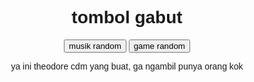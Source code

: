 <html>
<head>
<title>klik klik gabut</title>
<style>
body {
  font-family: sans-serif;
  text-align: center;
}

button {
  background-color: #4CAF50;
  border: none;
  color: white;
  padding: 15px
 
32px;
  text-align: center;
  text-decoration: none;
  display: inline-block;
  font-size: 16px;

  
margin: 4px
 
2px;
  cursor: pointer;
}

</style>

</head>

<body>

<h1>tombol gabut</h1>

<button onclick="randomVideo()">musik random</button>
<button onclick="randomWebsite()">game random</button>
<p>ya ini theodore cdm yang buat, ga ngambil punya orang kok</p>
<script>
function randomVideo() {
  var videos = [
    "https://music.youtube.com/watch?v=YVybFaCnqVg&list=RDTMAK5uy_lk350Ugi2s9N7ZEJ3hM1SkVl2D3keV9es",
    "https://music.youtube.com/watch?v=dawrQnvwMTY&list=RDTMAK5uy_lk350Ugi2s9N7ZEJ3hM1SkVl2D3keV9es",
    "https://music.youtube.com/watch?v=pRfmrE0ToTo&list=RDTMAK5uy_lk350Ugi2s9N7ZEJ3hM1SkVl2D3keV9es",
    "https://music.youtube.com/watch?v=EkHTsc9PU2A&list=RDTMAK5uy_lk350Ugi2s9N7ZEJ3hM1SkVl2D3keV9es",
    "https://music.youtube.com/watch?v=-QgC3AzdVo0&list=RDTMAK5uy_lk350Ugi2s9N7ZEJ3hM1SkVl2D3keV9es",
    "https://music.youtube.com/watch?v=EkHTsc9PU2A&list=RDTMAK5uy_lk350Ugi2s9N7ZEJ3hM1SkVl2D3keV9es",
    "https://music.youtube.com/watch?v=6csDMmqJ_QY&list=RDTMAK5uy_lk350Ugi2s9N7ZEJ3hM1SkVl2D3keV9es",
    "https://music.youtube.com/watch?v=wLkKL9AgWYU&list=RDCLAK5uy_mIY1OIxvwlIkS_U3MX6O5uHZXkB-LiJu8",
    "https://music.youtube.com/watch?v=VcB2MgNi8_E&list=RDCLAK5uy_mIY1OIxvwlIkS_U3MX6O5uHZXkB-LiJu8",
    "https://music.youtube.com/watch?v=PG76ZJ0foJs&list=RDCLAK5uy_mIY1OIxvwlIkS_U3MX6O5uHZXkB-LiJu8",
    "https://music.youtube.com/watch?v=2pH0-32fHU8&list=RDCLAK5uy_mIY1OIxvwlIkS_U3MX6O5uHZXkB-LiJu8",
    "https://music.youtube.com/watch?v=PG76ZJ0foJs&list=RDCLAK5uy_mIY1OIxvwlIkS_U3MX6O5uHZXkB-LiJu8",
    "https://music.youtube.com/watch?v=A9hcJgtnm6Q&list=RDCLAK5uy_mIY1OIxvwlIkS_U3MX6O5uHZXkB-LiJu8",
    "https://music.youtube.com/watch?v=O-s4oOnjVCU&list=PL-Qw0a2XWv1ckEJ5qtniJliq6egMFnxmL",
    "https://music.youtube.com/watch?v=_6Nr6ezfrLI&list=PL-Qw0a2XWv1ckEJ5qtniJliq6egMFnxmL",
    "https://music.youtube.com/watch?v=ojlObzwgx5E&list=PL-Qw0a2XWv1ckEJ5qtniJliq6egMFnxmL",
    "https://music.youtube.com/watch?v=WZEnrupePJw&list=PL-Qw0a2XWv1ckEJ5qtniJliq6egMFnxmL",
    "https://music.youtube.com/watch?v=Z1TZIQcuvCQ&list=PL-Qw0a2XWv1ckEJ5qtniJliq6egMFnxmL",
    "https://music.youtube.com/watch?v=_6Nr6ezfrLI&list=PL-Qw0a2XWv1ckEJ5qtniJliq6egMFnxmL",
    "https://music.youtube.com/watch?v=iJcPiVwpy54&list=RDCLAK5uy_kqQ1zj3L4fZK6ye75srlXMLYXdh2jMFPQ",
    "https://music.youtube.com/watch?v=7iS0fawNZZ0&list=RDCLAK5uy_kqQ1zj3L4fZK6ye75srlXMLYXdh2jMFPQ",
    "https://music.youtube.com/watch?v=05hXltD4qkY&list=RDCLAK5uy_kqQ1zj3L4fZK6ye75srlXMLYXdh2jMFPQ",
    "https://music.youtube.com/watch?v=waU75jdUnYw&list=RDCLAK5uy_kqQ1zj3L4fZK6ye75srlXMLYXdh2jMFPQ",
    "https://music.youtube.com/watch?v=XutKfAL7wx8&list=RDCLAK5uy_kTgC4HnOI3u2_HgrS_x6D9n3gyImsgnh0",
    "https://music.youtube.com/watch?v=ws5K_5G_xvI&list=RDCLAK5uy_kTgC4HnOI3u2_HgrS_x6D9n3gyImsgnh0",
    "https://music.youtube.com/watch?v=8NstorpFnjM&list=RDCLAK5uy_kTgC4HnOI3u2_HgrS_x6D9n3gyImsgnh0",
    "https://music.youtube.com/watch?v=ltIozO0pBms&list=RDCLAK5uy_kTgC4HnOI3u2_HgrS_x6D9n3gyImsgnh0",
    "https://music.youtube.com/watch?v=Nd-A-iiPoLg&list=RDCLAK5uy_kTgC4HnOI3u2_HgrS_x6D9n3gyImsgnh0",
    "https://music.youtube.com/watch?v=3w68krri0bw&list=RDCLAK5uy_kTgC4HnOI3u2_HgrS_x6D9n3gyImsgnh0",
    "https://music.youtube.com/watch?v=GnkzvAXWV-0&list=RDCLAK5uy_kTgC4HnOI3u2_HgrS_x6D9n3gyImsgnh0",
    "https://music.youtube.com/watch?v=XutKfAL7wx8&list=RDCLAK5uy_kTgC4HnOI3u2_HgrS_x6D9n3gyImsgnh0",
    "https://music.youtube.com/watch?v=eAWGFo0ScGs&list=RDCLAK5uy_kTgC4HnOI3u2_HgrS_x6D9n3gyImsgnh0",
    "https://music.youtube.com/watch?v=wGF7PswOENQ&list=RDCLAK5uy_kTgC4HnOI3u2_HgrS_x6D9n3gyImsgnh0",
    "https://music.youtube.com/watch?v=hsLiJP2rqS8&list=PLg4sYsutzCyo58-R7rOVHyK0xS16dSpRP",
    "https://music.youtube.com/watch?v=FPNmQmpqpI8&list=PLg4sYsutzCyo58-R7rOVHyK0xS16dSpRP",
    "https://music.youtube.com/watch?v=QT1Da26s-UA&list=PLg4sYsutzCyo58-R7rOVHyK0xS16dSpRP",
    "https://music.youtube.com/watch?v=H6BpZG97cnI&list=PLg4sYsutzCyo58-R7rOVHyK0xS16dSpRP",
    "https://music.youtube.com/watch?v=rumGRADiap0&list=PLg4sYsutzCyo58-R7rOVHyK0xS16dSpRP",
    "https://music.youtube.com/watch?v=_MlYUgZnZcU&list=PLg4sYsutzCyo58-R7rOVHyK0xS16dSpRP",
    "https://music.youtube.com/watch?v=y-STe_g795o&list=PLg4sYsutzCyo58-R7rOVHyK0xS16dSpRP",
    "https://music.youtube.com/watch?v=srVxyCcsTKY&list=PLg4sYsutzCyo58-R7rOVHyK0xS16dSpRP",
    "https://music.youtube.com/watch?v=FkPOuwwIRhY&list=PLg4sYsutzCyo58-R7rOVHyK0xS16dSpRP",
    "https://music.youtube.com/watch?v=gQTnLK03zXU&list=PLg4sYsutzCyo58-R7rOVHyK0xS16dSpRP",
    "https://music.youtube.com/watch?v=IW_-y1lAEMM&list=PLg4sYsutzCyo58-R7rOVHyK0xS16dSpRP",
    "https://music.youtube.com/watch?v=aXIHMeb1W3Q&list=RDCLAK5uy_nU67GE7pONSBJf0BR9n9bb_wp517NO6wo",
    "https://music.youtube.com/watch?v=KsDZix4ZSlU&list=RDCLAK5uy_nU67GE7pONSBJf0BR9n9bb_wp517NO6wo",
    "https://music.youtube.com/watch?v=yMlKJGKyoCo&list=RDCLAK5uy_nU67GE7pONSBJf0BR9n9bb_wp517NO6wo",
    "https://music.youtube.com/watch?v=2S24-y0Ij3Y&list=RDCLAK5uy_nU67GE7pONSBJf0BR9n9bb_wp517NO6wo",
    "https://music.youtube.com/watch?v=9TQKyDD9Yig&list=RDCLAK5uy_nU67GE7pONSBJf0BR9n9bb_wp517NO6wo",
    "https://music.youtube.com/watch?v=ZAfAud_M_mg&list=RDCLAK5uy_nU67GE7pONSBJf0BR9n9bb_wp517NO6wo",
    "https://music.youtube.com/watch?v=Mgfe5tIwOj0&list=RDCLAK5uy_nU67GE7pONSBJf0BR9n9bb_wp517NO6wo",
    "https://music.youtube.com/watch?v=gNi_6U5Pm_o&list=RDCLAK5uy_nU67GE7pONSBJf0BR9n9bb_wp517NO6wo",
    "https://music.youtube.com/watch?v=zlJDTxahav0&list=RDCLAK5uy_nU67GE7pONSBJf0BR9n9bb_wp517NO6wo",
    "https://music.youtube.com/watch?v=LH4Y1ZUUx2g&list=RDCLAK5uy_nU67GE7pONSBJf0BR9n9bb_wp517NO6wo",
    "https://music.youtube.com/watch?v=aS1no1myeTM&list=RDCLAK5uy_nU67GE7pONSBJf0BR9n9bb_wp517NO6wo",
    "https://music.youtube.com/watch?v=G7KNmW9a75Y&list=RDCLAK5uy_nU67GE7pONSBJf0BR9n9bb_wp517NO6wo",
    "https://music.youtube.com/watch?v=NMNgbISmF4I&list=RDCLAK5uy_lzsHknmo26P5nkGiogVYHmdZPwreFtwwg",
    "https://music.youtube.com/watch?v=r3Pr1_v7hsw&list=RDCLAK5uy_lzsHknmo26P5nkGiogVYHmdZPwreFtwwg",
    "https://music.youtube.com/watch?v=9n3A_-HRFfc&list=RDCLAK5uy_lzsHknmo26P5nkGiogVYHmdZPwreFtwwg",
    "https://music.youtube.com/watch?v=FTQbiNvZqaY&list=RDCLAK5uy_lzsHknmo26P5nkGiogVYHmdZPwreFtwwg",
    "https://music.youtube.com/watch?v=1Cw1ng75KP0&list=RDCLAK5uy_lzsHknmo26P5nkGiogVYHmdZPwreFtwwg",
    "https://music.youtube.com/watch?v=9BMwcO6_hyA&list=RDCLAK5uy_lzsHknmo26P5nkGiogVYHmdZPwreFtwwg",
    "https://music.youtube.com/watch?v=1Cw1ng75KP0&list=RDCLAK5uy_lzsHknmo26P5nkGiogVYHmdZPwreFtwwg",
    "https://music.youtube.com/watch?v=Qq4j1LtCdww&list=RDCLAK5uy_lzsHknmo26P5nkGiogVYHmdZPwreFtwwg",
    "https://music.youtube.com/watch?v=mh8MIp2FOhc&list=RDCLAK5uy_lzsHknmo26P5nkGiogVYHmdZPwreFtwwg",
    "https://music.youtube.com/watch?v=3wxyN3z9PL4&list=RDCLAK5uy_lzsHknmo26P5nkGiogVYHmdZPwreFtwwg",
    "https://music.youtube.com/watch?v=k04tX2fvh0o&list=RDCLAK5uy_lzsHknmo26P5nkGiogVYHmdZPwreFtwwg",
    "https://music.youtube.com/watch?v=WFsAon_TWPQ&list=RDCLAK5uy_kPR9usfd5aQ8n4rTcEv7y1VLvMm1ewig4",
    "https://music.youtube.com/watch?v=ffxKSjUwKdU&list=RDCLAK5uy_kPR9usfd5aQ8n4rTcEv7y1VLvMm1ewig4",
    "https://music.youtube.com/watch?v=MKFuvUE-rn0&list=RDCLAK5uy_kPR9usfd5aQ8n4rTcEv7y1VLvMm1ewig4",
    "https://music.youtube.com/watch?v=adLGHcj_fmA&list=RDCLAK5uy_kPR9usfd5aQ8n4rTcEv7y1VLvMm1ewig4",
    "https://music.youtube.com/watch?v=ru0K8uYEZWw&list=RDCLAK5uy_kPR9usfd5aQ8n4rTcEv7y1VLvMm1ewig4",
    "https://music.youtube.com/watch?v=pBkHHoOIIn8&list=RDCLAK5uy_kPR9usfd5aQ8n4rTcEv7y1VLvMm1ewig4",
    "https://music.youtube.com/watch?v=PMivT7MJ41M&list=RDCLAK5uy_kPR9usfd5aQ8n4rTcEv7y1VLvMm1ewig4",
    "https://music.youtube.com/watch?v=GxldQ9eX2wo&list=RDCLAK5uy_kPR9usfd5aQ8n4rTcEv7y1VLvMm1ewig4",
    "https://music.youtube.com/watch?v=90RLzVUuXe4&list=RDCLAK5uy_kPqJ_FiGk-lbXtgM4IF42uokskSJZiVTI",
    "https://music.youtube.com/watch?v=oygrmJFKYZY&list=RDCLAK5uy_kPqJ_FiGk-lbXtgM4IF42uokskSJZiVTI",
    "https://music.youtube.com/watch?v=GsF05B8TFWg&list=RDCLAK5uy_kPqJ_FiGk-lbXtgM4IF42uokskSJZiVTI",
    "https://music.youtube.com/watch?v=YXt0Nw8xWh0&list=RDCLAK5uy_kPqJ_FiGk-lbXtgM4IF42uokskSJZiVTI",
    "https://music.youtube.com/watch?v=1QYBiNRu1ok&list=RDCLAK5uy_kPqJ_FiGk-lbXtgM4IF42uokskSJZiVTI",
    "https://music.youtube.com/watch?v=4NRXx6U8ABQ&list=RDCLAK5uy_kPqJ_FiGk-lbXtgM4IF42uokskSJZiVTI",
    "https://music.youtube.com/watch?v=9HDEHj2yzew&list=RDCLAK5uy_kPqJ_FiGk-lbXtgM4IF42uokskSJZiVTI",
    "https://music.youtube.com/watch?v=cSqOY5nktfg&list=RDCLAK5uy_kPqJ_FiGk-lbXtgM4IF42uokskSJZiVTI",
    "https://music.youtube.com/watch?v=EXIWlRrkjKE&list=RDCLAK5uy_kPqJ_FiGk-lbXtgM4IF42uokskSJZiVTI",
    "https://music.youtube.com/watch?v=L8eRzOYhLuw&list=RDCLAK5uy_kPqJ_FiGk-lbXtgM4IF42uokskSJZiVTI",
    "https://music.youtube.com/watch?v=Il0S8BoucSA&list=RDCLAK5uy_kPqJ_FiGk-lbXtgM4IF42uokskSJZiVTI",
    "https://music.youtube.com/watch?v=VI9gIPBH_dM&list=RDCLAK5uy_kPqJ_FiGk-lbXtgM4IF42uokskSJZiVTI",
    "https://music.youtube.com/watch?v=kTJczUoc26U&list=RDCLAK5uy_kPqJ_FiGk-lbXtgM4IF42uokskSJZiVTI",
    "https://music.youtube.com/watch?v=mqiH0ZSkM9I&list=RDCLAK5uy_njvsGKIUycy_a4h7zTS8upbKhHcMVzHFM",
    "https://music.youtube.com/watch?v=dvgZkm1xWPE&list=RDCLAK5uy_njvsGKIUycy_a4h7zTS8upbKhHcMVzHFM",
    "https://music.youtube.com/watch?v=uJ_1HMAGb4k&list=RDCLAK5uy_njvsGKIUycy_a4h7zTS8upbKhHcMVzHFM",
    "https://music.youtube.com/watch?v=8UVNT4wvIGY&list=RDCLAK5uy_njvsGKIUycy_a4h7zTS8upbKhHcMVzHFM",
    "https://music.youtube.com/watch?v=B-FWhcNvNhA&list=RDCLAK5uy_kL57PLcOmExjhzqGfGhvA82ZWe4fPH2c4",
    "https://music.youtube.com/watch?v=Qhn8myo2eDw&list=RDCLAK5uy_kL57PLcOmExjhzqGfGhvA82ZWe4fPH2c4",
    "https://music.youtube.com/watch?v=HL__UmTlamk&list=RDCLAK5uy_kL57PLcOmExjhzqGfGhvA82ZWe4fPH2c4",
    "https://music.youtube.com/watch?v=nwta9P9Zlfg&list=RDCLAK5uy_kL57PLcOmExjhzqGfGhvA82ZWe4fPH2c4",
    "https://music.youtube.com/watch?v=oa1YHlv29zI&list=RDCLAK5uy_kL57PLcOmExjhzqGfGhvA82ZWe4fPH2c4",
    "https://music.youtube.com/watch?v=u0wX3RywOOs&list=RDCLAK5uy_kL57PLcOmExjhzqGfGhvA82ZWe4fPH2c4",
    "https://music.youtube.com/watch?v=2PGAqpADfEM&list=RDCLAK5uy_kL57PLcOmExjhzqGfGhvA82ZWe4fPH2c4",
    "https://music.youtube.com/watch?v=1YnGq3UfnZI&list=RDCLAK5uy_kL57PLcOmExjhzqGfGhvA82ZWe4fPH2c4",
    "https://music.youtube.com/watch?v=Ql13IeqrW90&list=RDCLAK5uy_kL57PLcOmExjhzqGfGhvA82ZWe4fPH2c4",
    "https://music.youtube.com/watch?v=B-FWhcNvNhA&list=RDCLAK5uy_kL57PLcOmExjhzqGfGhvA82ZWe4fPH2c4",
    "https://music.youtube.com/watch?v=_flLHJ0YrgU&list=RDCLAK5uy_kL57PLcOmExjhzqGfGhvA82ZWe4fPH2c4",
    "https://music.youtube.com/watch?v=9uZese57-tM&list=RDCLAK5uy_kL57PLcOmExjhzqGfGhvA82ZWe4fPH2c4",
    "https://music.youtube.com/watch?v=jC6H1-wpG2Q&list=RDCLAK5uy_kL57PLcOmExjhzqGfGhvA82ZWe4fPH2c4"
  ];

  var randomIndex = Math.floor(Math.random() * videos.length);
  var randomVideo = videos[randomIndex];

  window.location.href = randomVideo;
}

function randomWebsite() {
  var videos = [
    "https://suikagame.com/",
    "https://trap-thecat.com/",
    "https://neal.fun/perfect-circle/",
    "https://nomisio.itch.io/cat",
    "https://jellymar.io/",
    "https://krunker.io/",
    "https://songtrivia2.io/",
    "https://wordlegame.org/id",
    "https://sandspiel.club/",
    "https://musiclab.chromeexperiments.com/kandinsky/",
    "https://kuku-kube.com/",
    "https://neal.fun/auction-game/",
    "https://www.thewikigame.com",
    "https://paint.toys/",
    "https://sliding.toys/mystic-square/8-puzzle/daily/",
    "https://id.akinator.com/",
    "https://maze.toys/mazes/mini/daily/",
    "https://gartic.io/",
    "https://www.foddy.net/Athletics.html",
    "https://www.linerider.com/",
    "https://gridland.doublespeakgames.com/",
    "https://freepacman.org/",
    "https://quickdraw.withgoogle.com/",
    "https://www.cbc.ca/kids/games/play/color-pipes",
    "https://www.agame.com/game/snail-bob",
    "https://chromedino.com/",
    "https://abagames.github.io/crisp-game-lib-games/?flipo",
    "https://slowroads.io/",
    "https://www.helicopter-game.org/",
    "https://ncase.itch.io/wbwwb",
    "http://Geo-fs.com",
    "https://neal.fun/password-game/",
    "https://humanbenchmark.com/",
    "https://dood.al/pinktrombone/",
    "https://www.autodraw.com/",
    "https://framesynthesis.com/drivingsimulator/maps/",
    "https://littlealchemy2.com/",
    "https://stein.world/",
    "https://ev.io/",
    "https://armorgames.com/street-skater-game/18047",
    "https://classic.minecraft.net/?join=FLC9UnPzhSq7v4AT",
    "https://shellshock.io/",
    "https://betrayal.io/",
    "https://www.silvergames.com/do/time-shooter",
    "https://hexanaut.io/",
    "https://minigolfclub.io/",
    "https://acikgoz.itch.io/under-the-sun",
    "https://www.sushiparty.io/",
    "https://www.nanobrowserquest.com/",
    "https://graebor.itch.io/sort-the-court",
    "https://hole-io.com/"
    ];

  var randomIndex = Math.floor(Math.random() * videos.length);
  var randomWebsite = videos[randomIndex];

  window.location.href = randomWebsite;
}
</script>

</body>
</html>
